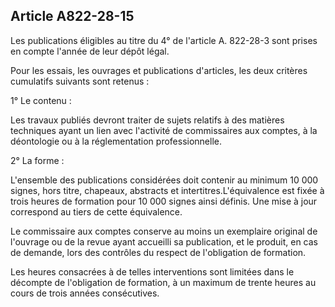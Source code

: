 Article A822-28-15
----
Les publications éligibles au titre du 4° de l'article A. 822-28-3 sont prises
en compte l'année de leur dépôt légal.

Pour les essais, les ouvrages et publications d'articles, les deux critères
cumulatifs suivants sont retenus :

1° Le contenu :

Les travaux publiés devront traiter de sujets relatifs à des matières techniques
ayant un lien avec l'activité de commissaires aux comptes, à la déontologie ou à
la réglementation professionnelle.

2° La forme :

L'ensemble des publications considérées doit contenir au minimum 10 000 signes,
hors titre, chapeaux, abstracts et intertitres.L'équivalence est fixée à trois
heures de formation pour 10 000 signes ainsi définis. Une mise à jour correspond
au tiers de cette équivalence.

Le commissaire aux comptes conserve au moins un exemplaire original de l'ouvrage
ou de la revue ayant accueilli sa publication, et le produit, en cas de demande,
lors des contrôles du respect de l'obligation de formation.

Les heures consacrées à de telles interventions sont limitées dans le décompte
de l'obligation de formation, à un maximum de trente heures au cours de trois
années consécutives.

